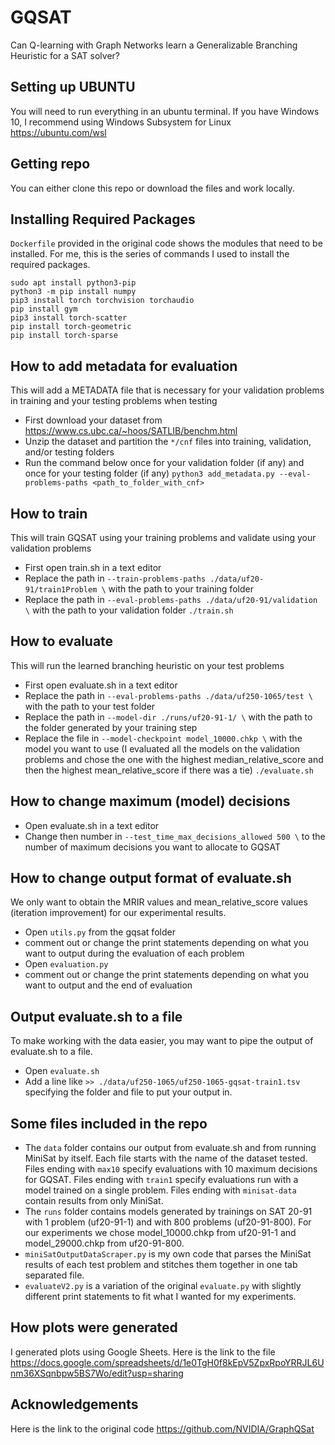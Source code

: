 # GQSAT 

Can Q-learning with Graph Networks learn a Generalizable Branching Heuristic for a SAT solver?


## Setting up UBUNTU
You will need to run everything in an ubuntu terminal. If you have Windows 10, I recommend using Windows Subsystem for Linux https://ubuntu.com/wsl

## Getting repo
You can either clone this repo or download the files and work locally.

## Installing Required Packages
``Dockerfile`` provided in the original code shows the modules that need to be installed. For me, this is the series of commands I used to install the required packages.

```
sudo apt install python3-pip
python3 -m pip install numpy
pip3 install torch torchvision torchaudio
pip install gym
pip3 install torch-scatter
pip install torch-geometric
pip install torch-sparse
```

## How to add metadata for evaluation
This will add a METADATA file that is necessary for your validation problems in training and your testing problems when testing
* First download your dataset from https://www.cs.ubc.ca/~hoos/SATLIB/benchm.html
* Unzip the dataset and partition the ``*/cnf`` files into training, validation, and/or testing folders
* Run the command below once for your validation folder (if any) and once for your testing folder (if any)
```python3 add_metadata.py --eval-problems-paths <path_to_folder_with_cnf>```

## How to train
This will train GQSAT using your training problems and validate using your validation problems
* First open train.sh in a text editor
* Replace the path in ``--train-problems-paths ./data/uf20-91/train1Problem \`` with the path to your training folder
* Replace the path in ``--eval-problems-paths ./data/uf20-91/validation \`` with the path to your validation folder
```./train.sh```

## How to evaluate 
This will run the learned branching heuristic on your test problems
* First open evaluate.sh in a text editor
* Replace the path in ``--eval-problems-paths ./data/uf250-1065/test \`` with the path to your test folder
* Replace the path in ``--model-dir ./runs/uf20-91-1/ \`` with the path to the folder generated by your training step
* Replace the file in ``--model-checkpoint model_10000.chkp \`` with the model you want to use (I evaluated all the models on the validation problems and chose the one with the highest median_relative_score and then the highest mean_relative_score if there was a tie)
```./evaluate.sh```

## How to change maximum (model) decisions

* Open evaluate.sh in a text editor
* Change then number in ``--test_time_max_decisions_allowed 500 \`` to the number of maximum decisions you want to allocate to GQSAT

## How to change output format of evaluate.sh
We only want to obtain the MRIR values and mean_relative_score values (iteration improvement) for our experimental results.
* Open ``utils.py`` from the gqsat folder
* comment out or change the print statements depending on what you want to output during the evaluation of each problem
* Open ``evaluation.py`` 
* comment out or change the print statements depending on what you want to output and the end of evaluation

## Output evaluate.sh to a file
To make working with the data easier, you may want to pipe the output of evaluate.sh to a file.
* Open ``evaluate.sh``
* Add a line like ``>> ./data/uf250-1065/uf250-1065-gqsat-train1.tsv`` specifying the folder and file to put your output in.

## Some files included in the repo

* The ``data`` folder contains our output from evaluate.sh and from running MiniSat by itself. Each file starts with the name of the dataset tested. Files ending with ``max10`` specify evaluations with 10 maximum decisions for GQSAT. Files ending with ``train1`` specify evaluations run with a model trained on a single problem. Files ending with ``minisat-data`` contain results from only MiniSat.
* The ``runs`` folder contains models generated by trainings on SAT 20-91 with 1 problem (uf20-91-1) and with 800 problems (uf20-91-800). For our experiments we chose model_10000.chkp from uf20-91-1 and model_29000.chkp from uf20-91-800.
* ``miniSatOutputDataScraper.py`` is my own code that parses the MiniSat results of each test problem and stitches them together in one tab separated file.
* ``evaluateV2.py`` is a variation of the original ``evaluate.py`` with slightly different print statements to fit what I wanted for my experiments.

## How plots were generated
I generated plots using Google Sheets. Here is the link to the file https://docs.google.com/spreadsheets/d/1e0TgH0f8kEpV5ZpxRpoYRRJL6Unm36XSqnbpw5BS7Wo/edit?usp=sharing


## Acknowledgements

Here is the link to the original code https://github.com/NVIDIA/GraphQSat 

